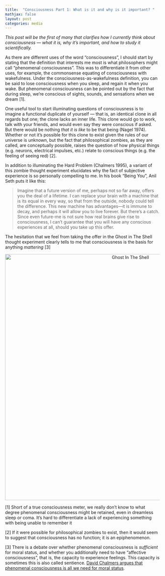 ```yaml
---
title:  "Consciousness Part 1: What is it and why is it important? "
mathjax: false
layout: post
categories: media
---
```



*This post will be the first of many that clarifies how I currently think about consciousness — what it is, why it’s important, and how to study it scientifically.*

As there are different uses of the word “consciousness”, I should start by stating that the definition that interests me most is what philosophers might call “phenomenal consciousness”. This was to differentiate it from other uses, for example, the commonsense equating of consciousness with wakefulness. Under the consciousness-as-wakefulness definition, you can be said to lose consciousness when you sleep, and regain it when you wake. But phenomenal consciousness can be pointed out by the fact that during sleep, we’re conscious of sights, sounds, and sensations when we dream [1]. 

One useful tool to start illuminating questions of consciousness is to imagine a functional duplicate of yourself — that is, an identical clone in all regards but one; the clone lacks an inner life. This clone would go to work, talk with your friends, and would even say they were conscious if asked. But there would be nothing *that it is like* to be that being (Nagel 1974). Whether or not it’s possible for this clone to exist given the rules of our universe is unknown, but the fact that philosophical zombies, as they are called, are conceptually possible, raises the question of how physical things (e.g. neurons, electrical impulses, etc.) relate to conscious things (e.g. the feeling of seeing red) [2].

In addition to illuminating the Hard Problem (Chalmers 1995), a variant of this zombie thought experiment elucidates why the fact of subjective experience is so personally compelling to me. In his book “Being You”, Anil Seth puts it like this:

> Imagine that a future version of me, perhaps not so far away, offers you the deal of a lifetime. I can replace your brain with a machine that is its equal in every way, so that from the outside, nobody could tell the difference. This new machine has advantages—it is immune to decay, and perhaps it will allow you to live forever. But there’s a catch. Since even future-me is not sure how real brains give rise to consciousness, I can’t guarantee that you will have any conscious experiences at all, should you take up this offer.
> 

The hesitation that we feel from taking the offer in the Ghost in The Shell thought experiment clearly tells to me that consciousness is the basis for anything *mattering* [3]

<p align="center">
  <img width="800" src="https://user-images.githubusercontent.com/49765705/178160777-36e6f47e-6d0e-4128-ad8d-d0b883663d0c.gif" alt="Ghost In The Shell">
</p>

[1] Short of a true consciousness meter, we really don’t know to what degree phenomenal consciousness might be retained, even in dreamless sleep or coma. It’s hard to differentiate a lack of experiencing something with being unable to remember it

[2] If it were possible for philosophical zombies to exist, then it would seem to suggest that consciousness has no function; it is an epiphenomenon.

[3] There is a debate over whether phenomenal consciousness is *sufficient* for moral status, and whether you additionally need to have “affective consciousness”, that is, the capacity to experience feelings. This capacity is sometimes this is also called sentience. [David Chalmers argues that phenomenal consciousness is all we need for moral status](https://ghostarchive.org/varchive/ZP3ReZHGn7E).
